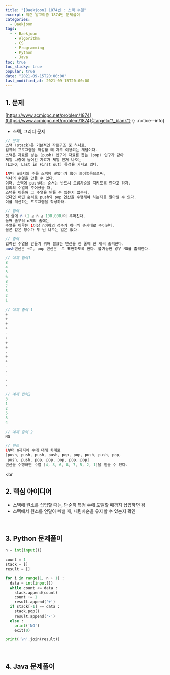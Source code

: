```yaml
---
title: "[Baekjoon] 1874번 : 스택 수열"
excerpt: 백준 알고리즘 1874번 문제풀이
categories:
  - Baekjoon
tags:
  - - Baekjoon
    - Algorithm
    - CS
    - Programming
    - Python
    - Java
toc: true
toc_sticky: true
popular: true
date: "2021-09-15T20:00:00"
last_modified_at: 2021-09-15T20:00:00
---
```


## 1. 문제

[https://www.acmicpc.net/problem/1874](https://www.acmicpc.net/problem/1874){:target="\_blank"}
{: .notice--info}

- 스택, 그리디 문제

```java
// 문제
스택 (stack)은 기본적인 자료구조 중 하나로,
컴퓨터 프로그램을 작성할 때 자주 이용되는 개념이다.
스택은 자료를 넣는 (push) 입구와 자료를 뽑는 (pop) 입구가 같아
제일 나중에 들어간 자료가 제일 먼저 나오는
(LIFO, Last in First out) 특성을 가지고 있다.

1부터 n까지의 수를 스택에 넣었다가 뽑아 늘어놓음으로써,
하나의 수열을 만들 수 있다.
이때, 스택에 push하는 순서는 반드시 오름차순을 지키도록 한다고 하자.
임의의 수열이 주어졌을 때,
스택을 이용해 그 수열을 만들 수 있는지 없는지,
있다면 어떤 순서로 push와 pop 연산을 수행해야 하는지를 알아낼 수 있다.
이를 계산하는 프로그램을 작성하라.

// 입력
첫 줄에 n (1 ≤ n ≤ 100,000)이 주어진다.
둘째 줄부터 n개의 줄에는
수열을 이루는 1이상 n이하의 정수가 하나씩 순서대로 주어진다.
물론 같은 정수가 두 번 나오는 일은 없다.

// 출력
입력된 수열을 만들기 위해 필요한 연산을 한 줄에 한 개씩 출력한다.
push연산은 +로, pop 연산은 -로 표현하도록 한다. 불가능한 경우 NO를 출력한다.

// 예제 입력1
8
4
3
6
8
7
5
2
1

// 예제 출력 1
+
+
+
+
-
-
+
+
-
+
+
-
-
-
-
-

// 예제 입력2
5
1
2
5
3
4

// 예제 출력 2
NO

// 힌트
1부터 n까지에 수에 대해 차례로
[push, push, push, push, pop, pop, push, push, pop,
 push, push, pop, pop, pop, pop, pop]
연산을 수행하면 수열 [4, 3, 6, 8, 7, 5, 2, 1]을 얻을 수 있다.
```

<br

## 2. 핵심 아이디어

- 스택에 원소를 삽입할 때는, 단순히 특정 수에 도달할 때까지 삽입하면 됨
- 스택에서 원소를 연달아 빼낼 때, 내림차순을 유지할 수 있는지 확인

<br>

## 3. Python 문제풀이

```python
n = int(input())

count = 1
stack = []
result = []

for i in range(1, n + 1) :
  data = int(input())
  while count <= data :
    stack.append(count)
    count += 1
    result.append('+')
  if stack[-1] == data :
    stack.pop()
    result.append('-')
  else :
    print('NO')
    exit(0)

print('\n'.join(result))
```

<br>

## 4. Java 문제풀이

```java

```
